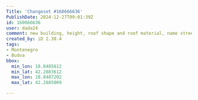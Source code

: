 ```yaml
---
Title: 'Changeset #160666636'
PublishDate: 2024-12-27T09:01:39Z
id: 160666636
user: dada24
comment: new building, height, roof shape and roof material, name street
created_by: iD 2.30.4
tags:
- Montenegro
- Budva
bbox:
  min_lon: 18.8485612
  min_lat: 42.2883612
  max_lon: 18.8487202
  max_lat: 42.2885009

---
```


